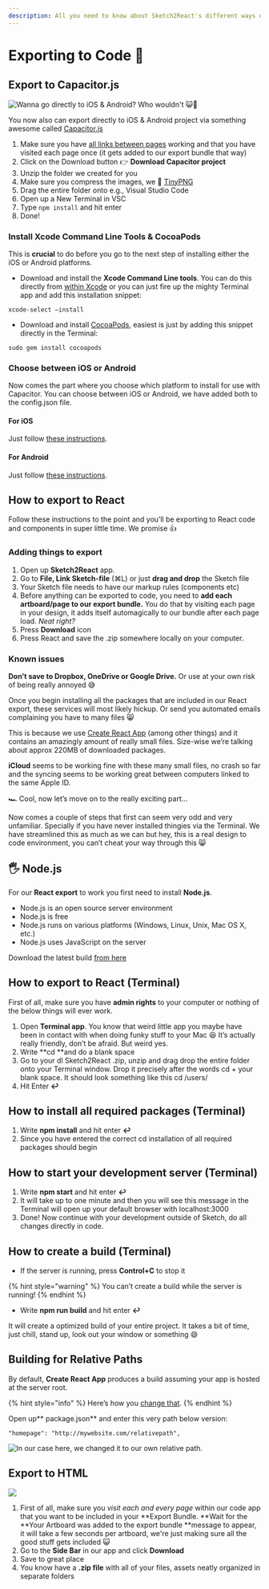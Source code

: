 ```yaml
---
description: All you need to know about Sketch2React's different ways of exporting to code.
---
```


# Exporting to Code 🚚

## Export to Capacitor.js 

![Wanna go directly to iOS & Android? Who wouldn't 😺💪](../.gitbook/assets/s2r202121-update-2.png)

You now also can export directly to iOS & Android project via something awesome called [Capacitor.js](https://capacitorjs.com)

1. Make sure you have [all links between pages](https://sketch2react.io/blog/tutorial-from-sketch-to-xcode-the-no-code-way/) working and that you have visited each page once (it gets added to our export bundle that way)
2. Click on the Download button 👉 **Download Capacitor project**
3. Unzip the folder we created for you
4. Make sure you compress the images, we 🧡 [TinyPNG](https://tinypng.com)
5. Drag the entire folder onto e.g., Visual Studio Code
6. Open up a New Terminal in VSC
7. Type `npm install` and hit enter
8. Done!

### Install Xcode Command Line Tools & CocoaPods

This is **crucial** to do before you go to the next step of installing either the iOS or Android platforms.

* Download and install the **Xcode Command Line tools**. You can do this directly from [within Xcode](https://capacitorjs.com/docs/v3/getting-started/environment-setup) or you can just fire up the mighty Terminal app and add this installation snippet:

```
xcode-select —install
```

* Download and install [CocoaPods](https://cocoapods.org), easiest is just by adding this snippet directly in the Terminal:

```
sudo gem install cocoapods
```

### Choose between iOS or Android

Now comes the part where you choose which platform to install for use with Capacitor. You can choose between iOS or Android, we have added both to the config.json file. 

#### **For iOS**

Just follow [these instructions](https://capacitorjs.com/docs/v3/ios#adding-the-ios-platform).

#### **For Android**

Just follow [these instructions](https://capacitorjs.com/docs/v3/android#adding-the-android-platform).



## How to export to React

Follow these instructions to the point and you’ll be exporting to React code and components in super little time. We promise 👍

### Adding things to export

1. Open up **Sketch2React** app. 
2. Go to **File, Link Sketch-file** (⌘L) or just **drag and drop** the Sketch file
3. Your Sketch file needs to have our markup rules (components etc)
4. Before anything can be exported to code, you need to **add each artboard/page to our export bundle.** You do that by visiting each page in your design, it adds itself automagically to our bundle after each page load. _Neat right?_
5. Press **Download** icon
6. Press React and save the .zip somewhere locally on your computer.

### Known issues

**Don’t save to Dropbox, OneDrive or Google Drive.** Or use at your own risk of being really annoyed 😅

Once you begin installing all the packages that are included in our React export, these services will most likely hickup. Or send you automated emails complaining you have to many files 😸

This is because we use [Create React App](https://github.com/facebook/create-react-app) (among other things) and it contains an amazingly amount of really small files. Size-wise we’re talking about approx 220MB of downloaded packages.

**iCloud** seems to be working fine with these many small files, no crash so far and the syncing seems to be working great between computers linked to the same Apple ID.

🏎️ Cool, now let’s move on to the really exciting part…

Now comes a couple of steps that first can seem very odd and very unfamiliar. Specially if you have never installed thingies via the Terminal. We have streamlined this as much as we can but hey, this is a real design to code environment, you can’t cheat your way through this 😸

## 🖐️ Node.js

For our **React export** to work you first need to install **Node.js**.

* Node.js is an open source server environment
* Node.js is free
* Node.js runs on various platforms (Windows, Linux, Unix, Mac OS X, etc.)
* Node.js uses JavaScript on the server

Download the latest build [from here](https://nodejs.org/en/download/)

## How to export to React (Terminal)

First of all, make sure you have **admin rights** to your computer or nothing of the below things will ever work. 

1. Open **Terminal app**. You know that weird little app you maybe have been in contact with when doing funky stuff to your Mac 😆 It’s actually really friendly, don’t be afraid. But weird yes.
2. Write **cd **and do a blank space
3. Go to your dl Sketch2React .zip, unzip and drag drop the entire folder onto your Terminal window. Drop it precisely after the words cd + your blank space. It should look something like this cd /users/
4. Hit Enter **↩︎**

## How to install all required packages (Terminal)

1.  Write **npm install** and hit enter **↩︎**
2. Since you have entered the correct cd installation of all required packages should begin

## How to start your development server (Terminal)

1. Write **npm start** and hit enter **↩︎**
2. It will take up to one minute and then you will see this message in the Terminal will open up your default browser with localhost:3000
3. Done! Now continue with your development outside of Sketch, do all changes directly in code.

## How to create a build (Terminal)

* If the server is running, press **Control+C** to stop it

{% hint style="warning" %}
You can’t create a build while the server is running!
{% endhint %}

* Write **npm run build** and hit enter **↩︎**

It will create a optimized build of your entire project. It takes a bit of time, just chill, stand up, look out your window or something 😄

## Building for Relative Paths

By default, **Create React App** produces a build assuming your app is hosted at the server root.

{% hint style="info" %}
Here’s how you [change that](https://facebook.github.io/create-react-app/docs/deployment#building-for-relative-paths). 
{% endhint %}

Open up** package.json** and enter this very path below version:

```
"homepage": "http://mywebsite.com/relativepath",
```

![In our case here, we changed it to our own relative path.](../.gitbook/assets/relativepaths.png)

## Export to HTML

![](../.gitbook/assets/2019-09-10-13.38.52.gif)

1. First of all, make sure you _visit each and every page_ within our code app that you want to be included in your **Export Bundle. **Wait for the **Your Artboard was added to the export bundle **message to appear, it will take a few seconds per artboard, we're just making sure all the good stuff gets included 😺
2. Go to the **Side Bar** in our app and click **Download**
3. Save to great place
4. You know have a **.zip file** with all of your files, assets neatly organized in separate folders
